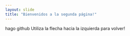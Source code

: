 ```yaml
---
layout: slide
title: "Bienvenidos a la segunda página!"
---
```

hago github
Utiliza la flecha hacia la izquierda para volver!

